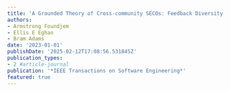 ```yaml
---
title: 'A Grounded Theory of Cross-community SECOs: Feedback Diversity vs. Synchronization'
authors:
- Armstrong Foundjem
- Ellis E Eghan
- Bram Adams
date: '2023-01-01'
publishDate: '2025-02-12T17:08:56.531845Z'
publication_types:
- 2 #article-journal
publication: '*IEEE Transactions on Software Engineering*'
featured: true
---
```


